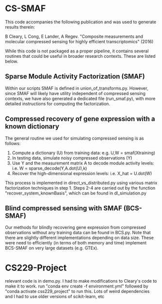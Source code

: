 # CS-SMAF

This code accompanies the following publication and was used to generate results therein:

B Cleary, L Cong, E Lander, A Regev. "Composite measurements and molecular compressed sensing for highly efficient transcriptomics" (2016)

While this code is not packaged as a proper pipeline, it contains several routines that could be useful in broader research contexts. These are listed below.

## Sparse Module Activity Factorization (SMAF)
Within our scripts SMAF is defined in union_of_transforms.py. However, since SMAF will likely have utility independent of compressed sensing contexts, we have also generated a dedicated file (run_smaf.py), with more detailed instructions for computing the factorization.

## Compressed recovery of gene expression with a known dictionary
The general routine we used for simulating compressed sensing is as follows:
  1. Compute a dictionary (U) from training data: e.g. U,W = smaf(Xtraining)
  2. In testing data, simulate noisy compressed observations (Y)
  3. Use Y and the measurement matrix A to decode module activity levels: i.e. W = sparse_decode(Y,A.dot(U),k)
  4. Recover the high-dimensional expression levels: i.e. X_hat = U.dot(W)

This process is implemented in direct_vs_distributed.py using various matrix factorization techniques in step 1. Steps 2-4 are carried out by the function "recover_system_knownBasis", which can be found in dl_simulation.py

## Blind compressed sensing with SMAF (BCS-SMAF)
Our methods for blindly recovering gene expression from compressed observations without any training data can be found in BCS.py. Note that there are slightly different implementations depending on data size. These were need to efficiently (in terms of both memory and time) implement BCS-SMAF on very large datasets (e.g. GTEx).
# CS229-Project
relevant code is in demo.py. I had to make modifications to Cleary's code to make it to work. 
run "conda env create -f environment.yml" followed by "conda activate css229_project" to run this. Lots of weird dependencies and I had to use older versions of scikit-learn, etc
